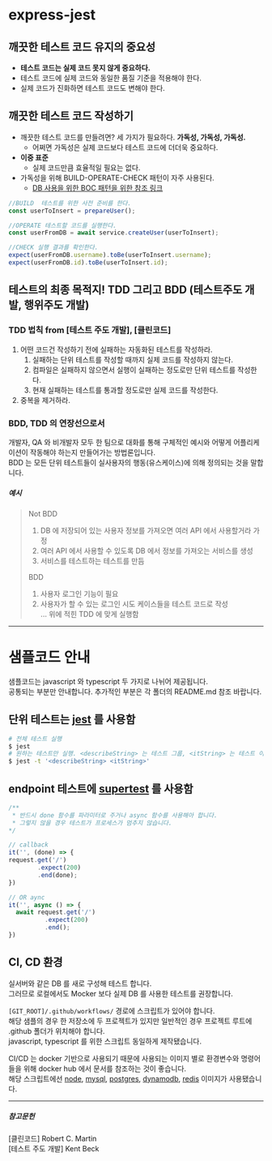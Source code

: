 # express-jest

## 깨끗한 테스트 코드 유지의 중요성
* **테스트 코드는 실제 코드 못지 않게 중요하다.**
* 테스트 코드에 실제 코드와 동일한 품질 기준을 적용해야 한다.  
* 실제 코드가 진화하면 테스트 코드도 변해야 한다.

## 깨끗한 테스트 코드 작성하기
* 깨끗한 테스트 코드를 만들려면? 세 가지가 필요하다. **가독성, 가독성, 가독성.**  
  * 어쩌면 가독성은 실제 코드보다 테스트 코드에 더더욱 중요하다.
* **이중 표준**
  * 실제 코드만큼 효율적일 필요는 없다.
* 가독성을 위해 BUILD-OPERATE-CHECK 패턴이 자주 사용된다.
  * [DB 사용을 위한 BOC 패턴을 위한 참조 링크](https://medium.com/swlh/usual-production-patterns-applied-to-integration-tests-50a941f0b04a)
```javascript
//BUILD  테스트를 위한 사전 준비를 한다.
const userToInsert = prepareUser();

//OPERATE 테스트할 코드를 실행한다.
const userFromDB = await service.createUser(userToInsert);

//CHECK 실행 결과를 확인한다.
expect(userFromDB.username).toBe(userToInsert.username);
expect(userFromDB.id).toBe(userToInsert.id);

```

## 테스트의 최종 목적지! TDD 그리고 BDD (테스트주도 개발, 행위주도 개발)
### TDD 법칙 from [테스트 주도 개발], [클린코드]
1. 어떤 코드건 작성하기 전에 실패하는 자동화된 테스트를 작성하라.
    1. 실패하는 단위 테스트를 작성할 때까지 실제 코드를 작성하지 않는다.
    2. 컴파일은 실패하지 않으면서 실행이 실패하는 정도로만 단위 테스트를 작성한다.
    3. 현재 실패하는 테스트를 통과할 정도로만 실제 코드를 작성한다.
2. 중복을 제거하라.
### BDD, TDD 의 연장선으로서
개발자, QA 와 비개발자 모두 한 팀으로 대화를 통해 구체적인 예시와 어떻게 어플리케이션이 작동해야 하는지 만들어가는 방법론입니다.  
BDD 는 모든 단위 테스트들이 실사용자의 행동(유스케이스)에 의해 정의되는 것을 말합니다.  
##### 예시
> Not BDD
> 1. DB 에 저장되어 있는 사용자 정보를 가져오면 여러 API 에서 사용할거라 가정
> 2. 여러 API 에서 사용할 수 있도록 DB 에서 정보를 가져오는 서비스를 생성
> 3. 서비스를 테스트하는 테스트를 만듬
> 
> BDD
> 1. 사용자 로그인 기능이 필요
> 2. 사용자가 할 수 있는 로그인 시도 케이스들을 테스트 코드로 작성  
> ... 위에 적힌 TDD 에 맞게 실행함

----  
  
  
    
# 샘플코드 안내  

샘플코드는 javascript 와 typescript 두 가지로 나뉘어 제공됩니다.  
공통되는 부분만 안내합니다. 추가적인 부분은 각 폴더의 README.md 참조 바랍니다. 

## 단위 테스트는 [jest](https://jestjs.io/docs/getting-started) 를 사용함 
```bash
# 전체 테스트 실행  
$ jest  
# 원하는 테스트만 실행. <describeString> 는 테스트 그룹, <itString> 는 테스트 이름으로 대체합니다.  
$ jest -t '<describeString> <itString>'  
```

## endpoint 테스트에 [supertest](https://github.com/visionmedia/supertest#readme) 를 사용함  
```javascript
/** 
 * 반드시 done 함수를 파라미터로 주거나 async 함수를 사용해아 합니다.
 * 그렇지 않을 경우 테스트가 프로세스가 멈추지 않습니다.
*/ 

// callback
it('', (done) => {
request.get('/')
        .expect(200)
        .end(done);
})

// OR aync
it('', async () => {
  await request.get('/')
          .expect(200)
          .end();
})
```

## CI, CD 환경
실서버와 같은 DB 를 새로 구성해 테스트 합니다.   
그러므로 로컬에서도 Mocker 보다 실제 DB 를 사용한 테스트를 권장합니다.  

`[GIT_ROOT]/.github/workflows/` 경로에 스크립트가 있어야 합니다.  
해당 샘플의 경우 한 저장소에 두 프로젝트가 있지만 일반적인 경우 프로젝트 루트에 .github 폴더가 위치해야 합니다.  
javascript, typescript 를 위한 스크립트 동일하게 제작됐습니다.  

CI/CD 는 docker 기반으로 사용되기 때문에 사용되는 이미지 별로 환경변수와 명령어들을 위해 docker hub 에서 문서를 참조하는 것이 좋습니다.  
해당 스크립트에선 [node](https://hub.docker.com/_/node), [mysql](https://hub.docker.com/_/mysql), [postgres](https://hub.docker.com/_/postgres), [dynamodb](https://hub.docker.com/r/amazon/dynamodb-local/), [redis](https://hub.docker.com/_/redis) 이미지가 사용됐습니다.  

----
##### 참고문헌
[클린코드] Robert C. Martin  
[테스트 주도 개발] Kent Beck
